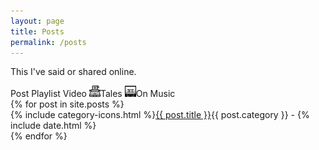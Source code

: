 ```yaml
---
layout: page
title: Posts
permalink: /posts
---
```

This I've said or shared online.

<div class="legend">
    <i class="fab fa-microblog"></i><span class="legend-text">Post</span>
    <i class="fab fa-spotify"></i><span class="legend-text">Playlist</span>
    <i class="fas fa-video"></i><span class="legend-text">Video</span>
    <img style="width: 18px; height: 18px; padding: 0; margin: 0;" src="images/typewriter.svg"><span class="legend-text">Tales</span>
    <img style="width: 18px; height: 18px; padding: 0; margin: 0;" src="images/tintaenlascintas.svg"><span class="legend-text">On Music</span>
</div>
{% for post in site.posts %}
<div class="post-info">{% include category-icons.html %}<a class="post-title-link {% if post.category == 'Tinta en las Cintas' %}external{% endif %}" href="{{ post.url }}">{{ post.title }}</a><span class="post-date">{{ post.category }} - {% include date.html %}</span>
</div>
{% endfor %}